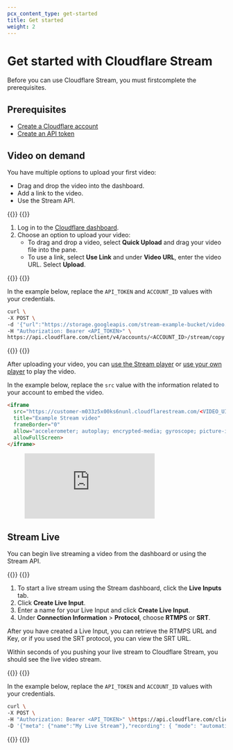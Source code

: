 ```yaml
---
pcx_content_type: get-started
title: Get started
weight: 2
---
```


# Get started with Cloudflare Stream

Before you can use Cloudflare Stream, you must firstcomplete the prerequisites. 

## Prerequisites

- [Create a Cloudflare account](/fundamentals/account-and-billing/account-setup/create-account/)
- [Create an API token](/api/tokens/create/)

## Video on demand

You have multiple options to upload your first video:

- Drag and drop the video into the dashboard.
- Add a link to the video.
- Use the Stream API.

{{<tabs labels="Dashboard | API">}}
{{<tab label="dashboard" no-code="true">}}
 
1. Log in to the [Cloudflare dashboard](https://dash.cloudflare.com/?to=/:account/stream).
2. Choose an option to upload your video:
    - To drag and drop a video, select **Quick Upload** and drag your video file into the pane.
    - To use a link, select **Use Link** and under **Video URL**, enter the video URL. Select **Upload**.
 
{{</tab>}}
{{<tab label="api" no-code="true">}}
 
In the example below, replace the `API_TOKEN` and `ACCOUNT_ID` values with your credentials.

```bash
curl \
-X POST \
-d '{"url":"https://storage.googleapis.com/stream-example-bucket/video.mp4","meta":{"name":"My First Stream Video"}}' \
-H "Authorization: Bearer <API_TOKEN>" \
https://api.cloudflare.com/client/v4/accounts/<ACCOUNT_ID>/stream/copy
```
 
{{</tab>}}
{{</tabs>}}

After uploading your video, you can [use the Stream player](/stream/viewing-videos/using-the-stream-player/) or [use your own player](/stream/viewing-videos/using-own-player/) to play the video.

In the example below, replace the `src` value with the information related to your account to embed the video.

```html
<iframe
  src="https://customer-m033z5x00ks6nunl.cloudflarestream.com/<VIDEO_UID>/iframe"
  title="Example Stream video"
  frameBorder="0"
  allow="accelerometer; autoplay; encrypted-media; gyroscope; picture-in-picture"
  allowFullScreen>
</iframe>
```

<!--
Update to Stream component once available
https://github.com/cloudflare/cloudflare-docs-engine/issues/281
-->

<figure data-type="stream">
  <div className="AspectRatio" style={{"--aspect-ratio": "calc(16 / 9)"}}>
    <iframe
      className="AspectRatio--content"
      src="https://iframe.videodelivery.net/5d5bc37ffcf54c9b82e996823bffbb81?muted=true"
      title="Example Stream video"
      frameBorder="0"
      allow="accelerometer; autoplay; encrypted-media; gyroscope; picture-in-picture"
      allowFullScreen></iframe>
  </div>
</figure>

## Stream Live

You can begin live streaming a video from the dashboard or using the Stream API.

{{<tabs labels="Dashboard | API">}}
{{<tab label="dashboard" no-code="true">}}
 
1. To start a live stream using the Stream dashboard, click the **Live Inputs** tab.
2. Click **Create Live Input**.
3. Enter a name for your Live Input and click **Create Live Input**.
4. Under **Connection Information** > **Protocol**, choose **RTMPS** or **SRT**.

After you have created a Live Input, you can retrieve the RTMPS URL and Key, or if you used the SRT protocol, you can view the SRT URL. 

Within seconds of you pushing your live stream to Cloudflare Stream, you should see the live video stream.
 
{{</tab>}}
{{<tab label="api" no-code="true">}}
 
In the example below, replace the `API_TOKEN` and `ACCOUNT_ID` values with your credentials.

```bash
curl \
-X POST \ 
-H "Authorization: Bearer <API_TOKEN>" \https://api.cloudflare.com/client/v4/accounts/<ACCOUNT_ID>/stream/live_inputs 
-D '{"meta": {"name":"My Live Stream"},"recording": { "mode": "automatic", "timeoutSeconds": 10, "requireSignedURLs": false, "allowedOrigins": ["*.example.com"] }}'

```
 
{{</tab>}}
{{</tabs>}}
